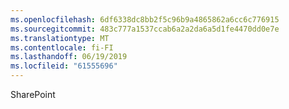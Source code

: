 ```yaml
---
ms.openlocfilehash: 6df6338dc8bb2f5c96b9a4865862a6cc6c776915
ms.sourcegitcommit: 483c777a1537ccab6a2a2da6a5d1fe4470dd0e7e
ms.translationtype: MT
ms.contentlocale: fi-FI
ms.lasthandoff: 06/19/2019
ms.locfileid: "61555696"
---
```

SharePoint